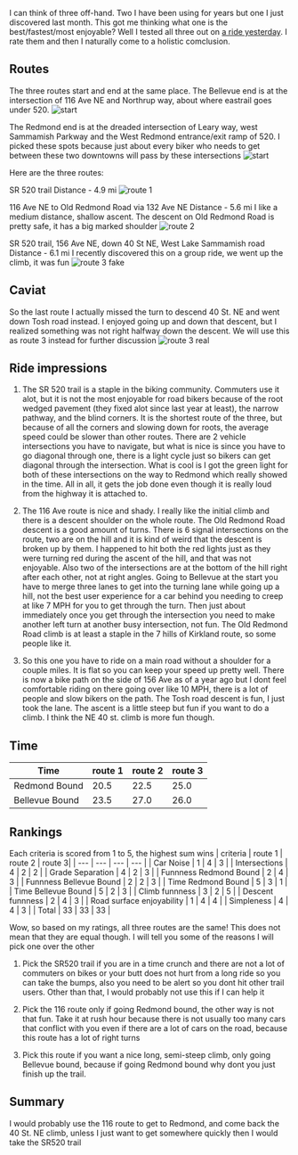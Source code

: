 I can think of three off-hand. Two I have been using for years but one I just discovered last month. This got me thinking what one is the best/fastest/most enjoyable? Well I tested all three out on [a ride yesterday](https://www.strava.com/activities/14616974696). I rate them and then I naturally come to a holistic comclusion.

## Routes
The three routes start and end at the same place. The Bellevue end is at the intersection of 116 Ave NE and Northrup way, about where eastrail goes under 520. 
![start](../assets/4/start.png)

The Redmond end is at the dreaded intersection of Leary way, west Sammamish Parkway and the West Redmond entrance/exit ramp of 520. I picked these spots because just about every biker who needs to get between these two downtowns will pass by these intersections
![start](../assets/4/end.png)

Here are the three routes:

SR 520 trail
Distance - 4.9 mi
![route 1](../assets/4/route_1.png)


116 Ave NE to Old Redmond Road via 132 Ave NE
Distance - 5.6 mi
I like a medium distance, shallow ascent. The descent on Old Redmond Road is pretty safe, it has a big marked shoulder
![route 2](../assets/4/route_2.png)


SR 520 trail, 156 Ave NE, down 40 St NE, West Lake Sammamish road
Distance - 6.1 mi
I recently discovered this on a group ride, we went up the climb, it was fun
![route 3 fake](../assets/4/fake_route_3.png)

## Caviat
So the last route I actually missed the turn to descend 40 St. NE and went down Tosh road instead. I enjoyed going up and down that descent, but I realized something was not right halfway down the descent. We will use this as route 3 instead for further discussion
![route 3 real](../assets/4/real_route_3.png)


## Ride impressions

1. The SR 520 trail is a staple in the biking community. Commuters use it alot, but it is not the most enjoyable for road bikers because of the root wedged pavement (they fixed alot since last year at least), the narrow pathway, and the blind corners. It is the shortest route of the three, but because of all the corners and slowing down for roots, the average speed could be slower than other routes. There are 2 vehicle intersections you have to navigate, but what is nice is since you have to go diagonal through one, there is a light cycle just so bikers can get diagonal through the intersection. What is cool is I got the green light for both of these intersections on the way to Redmond which really showed in the time. All in all, it gets the job done even though it is really loud from the highway it is attached to. 

2. The 116 Ave route is nice and shady. I really like the initial climb and there is a descent shoulder on the whole route. The Old Redmond Road descent is a good amount of turns. There is 6 signal intersections on the route, two are on the hill and it is kind of weird that the descent is broken up by them. I happened to hit both the red lights just as they were turning red during the ascent of the hill, and that was not enjoyable. Also two of the intersections are at the bottom of the hill right after each other, not at right angles. Going to Bellevue at the start you have to merge three lanes to get into the turning lane while going up a hill, not the best user experience for a car behind you needing to creep at like 7 MPH for you to get through the turn. Then just about immediately once you get through the intersection you need to make another left turn at another busy intersection, not fun. The Old Redmond Road climb is at least a staple in the 7 hills of Kirkland route, so some people like it.

3. So this one you have to ride on a main road without a shoulder for a couple miles. It is flat so you can keep your speed up pretty well. There is now a bike path on the side of 156 Ave as of a year ago but I dont feel comfortable riding on there going over like 10 MPH, there is a lot of people and slow bikers on the path. The Tosh road descent is fun, I just took the lane. The ascent is a little steep but fun if you want to do a climb. I think the NE 40 st. climb is more fun though.

## Time
| Time | route 1 | route 2 | route 3 |
| --- | --- | --- | --- |
| Redmond Bound | 20.5 | 22.5 | 25.0 |
| Bellevue Bound | 23.5 | 27.0 | 26.0 |


## Rankings

Each criteria is scored from 1 to 5, the highest sum wins
| criteria | route 1 | route 2 | route 3|
| --- | --- | --- | --- |
| Car Noise | 1 | 4 | 3 |
| Intersections | 4 | 2 | 2 |
| Grade Separation | 4 | 2 | 3 |
| Funnness Redmond Bound | 2 | 4 | 3 |
| Funnness Bellevue Bound | 2 | 2 | 3 |
| Time Redmond Bound | 5 | 3 | 1 |
| Time Bellevue Bound | 5 | 2 | 3 |
| Climb funnness | 3 | 2 | 5 |
| Descent funnness | 2 | 4 | 3 |
| Road surface enjoyability | 1 | 4 | 4 |
| Simpleness | 4 | 4 | 3 |
| Total | 33 | 33 | 33 |

Wow, so based on my ratings, all three routes are the same! This does not mean that they are equal though. I will tell you some of the reasons I will pick one over the other

1. Pick the SR520 trail if you are in a time crunch and there are not a lot of commuters on bikes or your butt does not hurt from a long ride so you can take the bumps, also you need to be alert so you dont hit other trail users. Other than that, I would probably not use this if I can help it

2. Pick the 116 route only if going Redmond bound, the other way is not that fun. Take it at rush hour because there is not usually too many cars that conflict with you even if there are a lot of cars on the road, because this route has a lot of right turns

3. Pick this route if you want a nice long, semi-steep climb, only going Bellevue bound, because if going Redmond bound why dont you just finish up the trail.

## Summary
I would probably use the 116 route to get to Redmond, and come back the 40 St. NE climb, unless I just want to get somewhere quickly then I would take the SR520 trail

